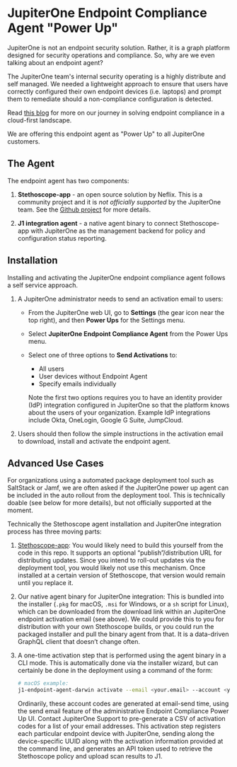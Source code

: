# JupiterOne Endpoint Compliance Agent "Power Up"

JupiterOne is not an endpoint security solution. Rather, it is a graph platform
designed for security operations and compliance. So, why are we even talking
about an endpoint agent?

The JupiterOne team's internal security operating is a highly distribute and
self managed. We needed a lightweight approach to ensure that users have
correctly configured their own endpoint devices (i.e. laptops) and prompt them
to remediate should a non-compliance configuration is detected.

Read [this blog][1] for more on our journey in solving endpoint compliance in a
cloud-first landscape.

We are offering this endpoint agent as "Power Up" to all JupiterOne customers.

## The Agent

The endpoint agent has two components:

1. **Stethoscope-app** - an open source solution by Neflix. This is a community
   project and it is _not officially supported_ by the JupiterOne team. See the
   [Github project][2] for more details.

1. **J1 integration agent** - a native agent binary to connect Stethoscope-app
   with JupiterOne as the management backend for policy and configuration status
   reporting.

## Installation

Installing and activating the JupiterOne endpoint compliance agent follows a
self service approach.

1. A JupiterOne administrator needs to send an activation email to users:

   - From the JupiterOne web UI, go to **Settings** (the gear icon near the top
     right), and then **Power Ups** for the Settings menu.

   - Select **JupiterOne Endpoint Compliance Agent** from the Power Ups menu.

   - Select one of three options to **Send Activations** to:

     - All users
     - User devices without Endpoint Agent
     - Specify emails individually

     Note the first two options requires you to have an identity provider (IdP)
     integration configured in JupiterOne so that the platform knows about the
     users of your organization. Example IdP integrations include Okta, OneLogin,
     Google G Suite, JumpCloud.

1. Users should then follow the simple instructions in the activation email to
   download, install and activate the endpoint agent.

## Advanced Use Cases

For organizations using a automated package deployment tool such as SaltStack or
Jamf, we are often asked if the JupiterOne power up agent can be included in the
auto rollout from the deployment tool. This is technically doable (see below for
more details), but not officially supported at the moment.

Technically the Stethoscope agent installation and JupiterOne integration
process has three moving parts:

1. [Stethoscope-app][2]: You would likely need to build this yourself from the
   code in this repo. It supports an optional “publish”/distribution URL for
   distributing updates. Since you intend to roll-out updates via the deployment
   tool, you would likely not use this mechanism. Once installed at a certain
   version of Stethoscope, that version would remain until you replace it.

1. Our native agent binary for JupiterOne integration: This is bundled into the
   installer (`.pkg` for macOS, `.msi` for Windows, or a `sh` script for Linux),
   which can be downloaded from the download link within an JupiterOne endpoint
   activation email (see above). We could provide this to you for distribution
   with your own Stethoscope builds, or you could run the packaged installer and
   pull the binary agent from that. It is a data-driven GraphQL client that
   doesn’t change often.

1. A one-time activation step that is performed using the agent binary in a CLI
   mode. This is automatically done via the installer wizard, but can certainly
   be done in the deployment using a command of the form:

   ```bash
   # macOS example:
   j1-endpoint-agent-darwin activate --email <your.email> --account <your J1 account name> --code <one-time-use activation code>
   ```

   Ordinarily, these account codes are generated at email-send time, using the
   send email feature of the administrative Endpoint Compliance Power Up UI.
   Contact JupiterOne Support to pre-generate a CSV of activation codes for a
   list of your email addresses. This activation step registers each particular
   endpoint device with JupiterOne, sending along the device-specific UUID along
   with the activation information provided at the command line, and generates
   an API token used to retrieve the Stethoscope policy and upload scan results
   to J1.

[1]: https://jupiterone.com/blog/solving-for-endpoint-compliance-in-a-cloud-first-landscape/
[2]: https://github.com/Netflix-Skunkworks/stethoscope-app/
